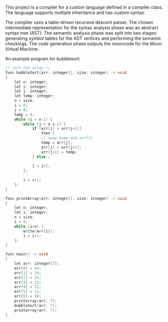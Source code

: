 This project is a compiler for a custom language defined in a compiler class. The language supports multiple inheritance and has custom syntax.

The compiler uses a table-driven recursive descent parser.
The chosen intermediate representation for the syntax analysis phase was an abstract syntax tree (AST).
The semantic analysis phase was split into two stages: generating symbol tables for the AST vertices and performing the semantic checkings.
The code generation phase outputs the mooncode for the Moon Virtual Machine.

An example program for bubblesort:
```c
/* sort the array */
func bubbleSort(arr: integer[], size: integer) -> void
{
    let n: integer;
    let i: integer;
    let j: integer;
    let temp: integer;
    n = size;
    i = 0;
    j = 0;
    temp = 0;
    while (i < n-1) {
        while (j < n-i-1) {
            if (arr[j] > arr[j+1])
                then {
                // swap temp and arr[i]
                temp = arr[j];
                arr[j] = arr[j+1];
                arr[j+1] = temp;
            } else ;
            
            j = j+1;
        };
        
        i = i+1;
    };
}

func printArray(arr: integer[], size: integer) -> void
{
    let n: integer;
    let i: integer;
    n = size;
    i = 0;
    while (i<n) {
        write(arr[i]);
        i = i+1;
    };
}

func main() -> void
{
    let arr: integer[7];
    arr[0] = 64;
    arr[1] = 34;
    arr[2] = 25;
    arr[3] = 12;
    arr[4] = 22;
    arr[5] = 11;
    arr[6] = 90;
    printarray(arr, 7);
    bubbleSort(arr, 7);
    printarray(arr, 7);
}
```
